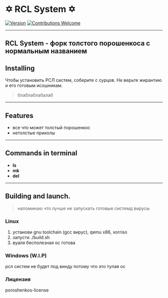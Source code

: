 
	
# ✡ RCL System ✡

[![Version](https://img.shields.io/badge/version-1.1.3-blue.svg)](#)
[![Contributions Welcome](https://img.shields.io/badge/contributions-welcome-brightgreen.svg)](#)

---
**RCL System** -  форк толстого порошенкоса с нормальным названием
---

## Installing

Чтобы установить РСЛ систем, соберите с сурцов. Не верьте жирантию и его готовым исошникам.
> блаблаблабалаб

---
## Features
- все что может толстый порошенкос
- нетолстые приколы

---
## Commands in terminal

- **ls**
- **mk** 
- **del** 
---

## Building and launch.

> напоминаю что лучше не запускать готовые системд вирусы 

### Linux
1. установи gnu toolchain (gcc вирус), qemu x86, xorriso
2. запусти ./build.sh
3. вуаля бесполезная ос готова

### Windows (W.I.P)
рсл систем не будет под винду потому что это тупая ос

### Лицензия
poroshenkos-license
